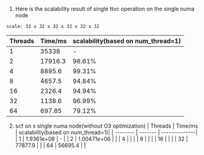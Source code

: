 1. Here is the scalability result of single ttvc operation on the single numa node
```
scale: 32 x 32 x 32 x 32 x 32 x 32
```
| Threads    | Time/ms | scalability(based on num_thread=1)|
| -------- | ------- | --------------|
| 1 | 35338  | - |
| 2 | 17916.3 | 98.61%|
| 4 | 8895.6 | 99.31% |
| 8 | 4657.5 | 94.84%|
| 16 | 2326.4 | 94.94%|
| 32 | 1138.6  | 96.99%
| 64 | 697.85 | 79.12%|
2. scf on s single numa node(without O3 optimization)
| Threads    | Time/ms | scalability(based on num_thread=1)|
| -------- | ------- | --------------|
| 1 | 1.9361e+06 | - |
| 2 | 1.00471e+06 |  |
| 4 |   |  |
| 8 |   |  |
| 16 |  |  |
| 32 | 77877.9 |   |
| 64 |  56695.4 | |